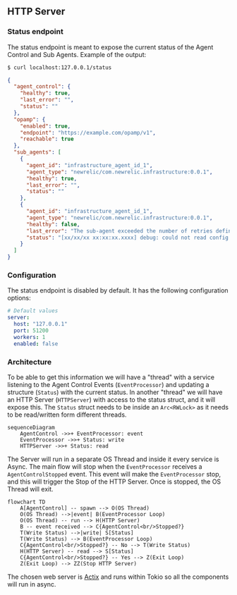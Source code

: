 ## HTTP Server

### Status endpoint

The status endpoint is meant to expose the current status of the Agent Control and Sub Agents.
Example of the output:

```bash
$ curl localhost:127.0.0.1/status
```

```json
{
  "agent_control": {
    "healthy": true,
    "last_error": "",
    "status": ""
  },
  "opamp": {
    "enabled": true,
    "endpoint": "https://example.com/opamp/v1",
    "reachable": true
  },
  "sub_agents": [
    {
      "agent_id": "infrastructure_agent_id_1",
      "agent_type": "newrelic/com.newrelic.infrastructure:0.0.1",
      "healthy": true,
      "last_error": "",
      "status": ""
    },
    {
      "agent_id": "infrastructure_agent_id_1",
      "agent_type": "newrelic/com.newrelic.infrastructure:0.0.1",
      "healthy": false,
      "last_error": "The sub-agent exceeded the number of retries defined in its restart policy.",
      "status": "[xx/xx/xx xx:xx:xx.xxxx] debug: could not read config at /etc/newrelic-infra.yml"
    }
  ]
}
```

### Configuration

The status endpoint is disabled by default. It has the following
configuration options:

```yaml
# Default values
server:
  host: "127.0.0.1"
  port: 51200
  workers: 1
  enabled: false
```

### Architecture

To be able to get this information we will have a "thread" with a service listening to the Agent Control Events
(`EventProcessor`) and updating a structure (`Status`) with the current status. In another "thread" we will have
an HTTP Server (`HTTPServer`) with access to the status struct, and it will expose this. The `Status` struct
needs to be inside an `Arc<RWLock>` as it needs to be read/written form different threads.

```mermaid
sequenceDiagram
    AgentControl ->>+ EventProcessor: event
    EventProcessor ->>+ Status: write
    HTTPServer ->>+ Status: read
```

The Server will run in a separate OS Thread and inside it every service is Async. The main flow will stop
when the `EventProcessor` receives a `AgentControlStopped` event. This event will make the `EventProcessor`
stop, and this will trigger the Stop of the HTTP Server. Once is stopped, the OS Thread will exit.

```mermaid
flowchart TD
    A[AgentControl] -- spawn --> O(OS Thread)
    O(OS Thread) -->|event| B(EventProcessor Loop)
    O(OS Thread) -- run --> H(HTTP Server)
    B -- event received --> C{AgentControl<br/>Stopped?}
    T(Write Status) -->|write| S[Status]
    T(Write Status) --> B(EventProcessor Loop)
    C{AgentControl<br/>Stopped?} -- No --> T(Write Status)
    H(HTTP Server) -- read --> S[Status]
    C{AgentControl<br/>Stopped?} -- Yes --> Z(Exit Loop)
    Z(Exit Loop) --> ZZ(Stop HTTP Server)

```

The chosen web server is [Actix](https://actix.rs/) and runs within Tokio so all the components will
run in async.
